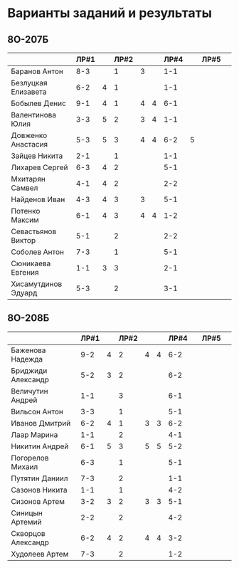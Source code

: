 # Варианты заданий и результаты

## 8О-207Б
|                     | ЛР#1 |   | ЛР#2 |   |   | ЛР#4 |   | ЛР#5 |   |
|---------------------|------|---|------|---|---|------|---|------|---|
| Баранов Антон       | 8-3  |   |  1   | 3 |   |  1-1 |   |      |   |
| Безлуцкая Елизавета | 6-2  | 4 |  1   |   |   |  1-1 |   |      |   |
| Бобылев Денис       | 9-1  | 4 |  1   | 4 | 4 |  6-1 |   |      |   |
| Валентинова Юлия    | 3-3  | 5 |  2   | 3 | 4 |  1-1 |   |      |   |
| Довженко Анастасия  | 5-3  | 5 |  3   | 4 | 4 |  6-2 | 5 |      |   |
| Зайцев Никита       | 2-1  |   |  1   |   |   |  1-1 |   |      |   |
| Лихарев Сергей      | 6-3  | 4 |  2   |   |   |  5-1 |   |      |   |
| Мхитарян Самвел     | 4-1  | 4 |  2   |   |   |  2-2 |   |      |   |
| Найденов Иван       | 4-3  | 4 |  3   | 3 |   |  5-1 |   |      |   |
| Потенко Максим      | 6-1  | 4 |  3   | 4 | 4 |  1-2 |   |      |   |
| Севастьянов Виктор  | 5-1  |   |  2   |   |   |  2-2 |   |      |   |
| Соболев Антон       | 7-3  |   |  1   |   |   |  5-1 |   |      |   |
| Сюникаева Евгения   | 1-1  | 3 |  3   |   |   |  2-1 |   |      |   |
| Хисамутдинов Эдуард | 5-3  |   |  2   |   |   |  3-1 |   |      |   |

## 8О-208Б
|                     | ЛР#1 |   | ЛР#2 |   |   | ЛР#4 |   | ЛР#5 |   |
|---------------------|------|---|------|---|---|------|---|------|---|
| Баженова Надежда    | 9-2  | 4 |  2   | 4 | 4 |  6-2 |   |      |   |
| Бриджиди Александр  | 5-2  | 3 |  2   |   |   |  6-2 |   |      |   |
| Величутин Андрей    | 1-1  |   |  3   |   |   |  6-1 |   |      |   |
| Вильсон Антон       | 3-3  |   |  1   |   |   |  5-1 |   |      |   |
| Иванов Дмитрий      | 6-2  | 4 |  1   | 3 | 3 |  6-2 |   |      |   |
| Лаар Марина         | 1-1  |   |  2   |   |   |  4-1 |   |      |   |
| Никитин Андрей      | 6-1  | 5 |  3   | 5 | 5 |  5-2 |   |      |   |
| Погорелов Михаил    | 6-3  |   |  1   |   |   |  5-1 |   |      |   |
| Путятин Даниил      | 7-3  |   |  2   |   |   |  1-1 |   |      |   |
| Сазонов Никита      | 1-1  |   |  1   |   |   |  4-2 |   |      |   |
| Сизонов Артем       | 3-2  | 3 |  2   | 3 | 3 |  5-1 |   |      |   |
| Синицын Артемий     | 2-2  |   |  2   |   |   |  4-2 |   |      |   |
| Скворцов Александр  | 6-2  | 4 |  2   | 4 | 4 |  3-2 |   |      |   |
| Худолеев Артем      | 7-3  |   |  2   |   |   |  1-2 |   |      |   |
